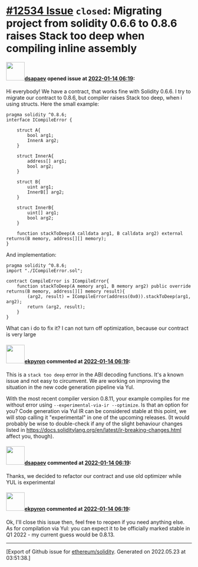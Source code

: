 # [\#12534 Issue](https://github.com/ethereum/solidity/issues/12534) `closed`: Migrating project from solidity 0.6.6 to 0.8.6 raises Stack too deep when compiling inline assembly

#### <img src="https://avatars.githubusercontent.com/u/2101364?v=4" width="50">[dsapaev](https://github.com/dsapaev) opened issue at [2022-01-14 06:19](https://github.com/ethereum/solidity/issues/12534):

Hi everybody!
We have a contract, that works fine with Solidity 0.6.6. I try to migrate our contract to 0.8.6, but compiler raises Stack too deep, when i using structs. Here the small example:
```
pragma solidity ^0.8.6;
interface ICompileError {

    struct A{
        bool arg1;
        InnerA arg2;
    }

    struct InnerA{
        address[] arg1;
        bool arg2;
    }

    struct B{
        uint arg1;
        InnerB[] arg2;
    }

    struct InnerB{
        uint[] arg1;
        bool arg2;
    }

    function stackToDeep(A calldata arg1, B calldata arg2) external returns(B memory, address[][] memory);
}
```

And implementation:
```
pragma solidity ^0.8.6;
import "./ICompileError.sol";

contract CompileError is ICompileError{
    function stackToDeep(A memory arg1, B memory arg2) public override returns(B memory, address[][] memory result){
        (arg2, result) = ICompileError(address(0x0)).stackToDeep(arg1, arg2);
        return (arg2, result);
    }
}
```

What can i do to fix it? I can not turn off optimization, because our contract is very large 

#### <img src="https://avatars.githubusercontent.com/u/1347491?v=4" width="50">[ekpyron](https://github.com/ekpyron) commented at [2022-01-14 06:19](https://github.com/ethereum/solidity/issues/12534#issuecomment-1013051162):

This is a ``stack too deep`` error in the ABI decoding functions. It's a known issue and not easy to circumvent.
We are working on improving the situation in the new code generation pipeline via Yul.

With the most recent compiler version 0.8.11, your example compiles for me without error using ``--experimental-via-ir --optimize``. Is that an option for you? Code generation via Yul IR can be considered stable at this point, we will stop calling it "experimental" in one of the upcoming releases. (It would probably be wise to double-check if any of the slight behaviour changes listed in https://docs.soliditylang.org/en/latest/ir-breaking-changes.html affect you, though).

#### <img src="https://avatars.githubusercontent.com/u/2101364?v=4" width="50">[dsapaev](https://github.com/dsapaev) commented at [2022-01-14 06:19](https://github.com/ethereum/solidity/issues/12534#issuecomment-1013063300):

Thanks, we decided to refactor our contract and use old optimizer while YUL is experimental

#### <img src="https://avatars.githubusercontent.com/u/1347491?v=4" width="50">[ekpyron](https://github.com/ekpyron) commented at [2022-01-14 06:19](https://github.com/ethereum/solidity/issues/12534#issuecomment-1013077709):

Ok, I'll close this issue then, feel free to reopen if you need anything else.
As for compilation via Yul: you can expect it to be officially marked stable in Q1 2022 - my current guess would be 0.8.13.


-------------------------------------------------------------------------------



[Export of Github issue for [ethereum/solidity](https://github.com/ethereum/solidity). Generated on 2022.05.23 at 03:51:38.]
